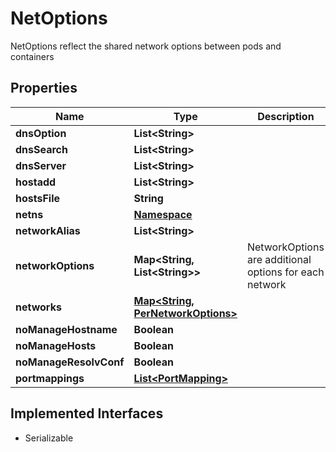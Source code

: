 

# NetOptions

NetOptions reflect the shared network options between pods and containers

## Properties

| Name                   | Type                                                             | Description                                            | Notes      |
|------------------------|------------------------------------------------------------------|--------------------------------------------------------|------------|
| **dnsOption**          | **List&lt;String&gt;**                                           |                                                        | [optional] |
| **dnsSearch**          | **List&lt;String&gt;**                                           |                                                        | [optional] |
| **dnsServer**          | **List&lt;String&gt;**                                           |                                                        | [optional] |
| **hostadd**            | **List&lt;String&gt;**                                           |                                                        | [optional] |
| **hostsFile**          | **String**                                                       |                                                        | [optional] |
| **netns**              | [**Namespace**](Namespace.md)                                    |                                                        | [optional] |
| **networkAlias**       | **List&lt;String&gt;**                                           |                                                        | [optional] |
| **networkOptions**     | **Map&lt;String, List&lt;String&gt;&gt;**                        | NetworkOptions are additional options for each network | [optional] |
| **networks**           | [**Map&lt;String, PerNetworkOptions&gt;**](PerNetworkOptions.md) |                                                        | [optional] |
| **noManageHostname**   | **Boolean**                                                      |                                                        | [optional] |
| **noManageHosts**      | **Boolean**                                                      |                                                        | [optional] |
| **noManageResolvConf** | **Boolean**                                                      |                                                        | [optional] |
| **portmappings**       | [**List&lt;PortMapping&gt;**](PortMapping.md)                    |                                                        | [optional] |


## Implemented Interfaces

* Serializable


